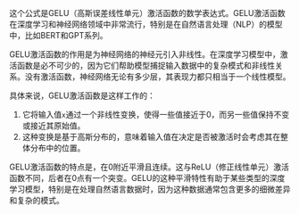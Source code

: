 这个公式是GELU（高斯误差线性单元）激活函数的数学表达式。GELU激活函数在深度学习和神经网络领域中非常流行，特别是在自然语言处理（NLP）的模型中，比如BERT和GPT系列。

GELU激活函数的作用是为神经网络的神经元引入非线性。在深度学习模型中，激活函数是必不可少的，因为它们帮助模型捕捉输入数据中的复杂模式和非线性关系。没有激活函数，神经网络无论有多少层，其表现力都只相当于一个线性模型。

具体来说，GELU激活函数是这样工作的：

1. 它将输入值`x`通过一个非线性变换，使得一些值接近于0，而另一些值保持不变或接近其原始值。
2. 这种变换是基于高斯分布的，意味着输入值在决定是否被激活时会考虑其在整体分布中的位置。

GELU激活函数的特点是，在0附近平滑且连续。这与ReLU（修正线性单元）激活函数不同，后者在0点有一个突变。GELU的这种平滑特性有助于某些类型的深度学习模型，特别是在处理自然语言数据时，因为这种数据通常包含更多的细微差异和复杂的模式。